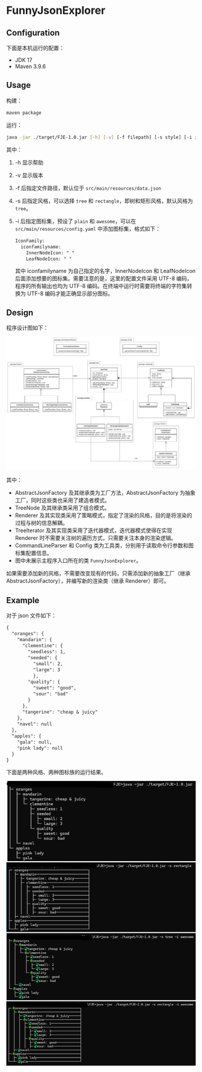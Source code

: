 # FunnyJsonExplorer

## Configuration

下面是本机运行的配置：

* JDK 17
* Maven 3.9.6

## Usage

构建：

```bash
maven package
```

运行：

```bash
java -jar ./target/FJE-1.0.jar [-h] [-v] [-f filepath] [-s style] [-i iconfamily]
```

其中：

1. -h 显示帮助
2. -v 显示版本
3. -f 后指定文件路径，默认位于 `src/main/resources/data.json`
4. -s 后指定风格，可以选择 `tree` 和 `rectangle`，即树和矩形风格，默认风格为 `tree`。
5. -i 后指定图标集，预设了 `plain` 和 `awesome`，可以在 `src/main/resources/config.yaml` 中添加图标集，格式如下：

   ```
   IconFamily:
     iconfamilyname:
       InnerNodeIcon: " "
       LeafNodeIcon: " "
   ```

   其中 iconfamilyname 为自己指定的名字，InnerNodeIcon 和 LeafNodeIcon 后面添加想要的图标集。需要注意的是，这里的配置文件采用 UTF-8 编码，程序的所有输出也均为 UTF-8 编码。在终端中运行时需要将终端的字符集转换为 UTF-8 编码才能正确显示部分图标。

## Design

程序设计图如下：

<img src="image/design.drawio.png"/>

其中：

* AbstractJsonFactory 及其继承类为工厂方法，AbstractJsonFactory 为抽象工厂，同时这些类也采用了建造者模式。
* TreeNode 及其继承类采用了组合模式。
* Renderer 及其实现类采用了策略模式，指定了渲染的风格，目的是将渲染的过程与树的信息解耦。
* TreeIterator 及其实现类采用了迭代器模式，迭代器模式使得在实现 Renderer 时不需要关注树的遍历方式，只需要关注本身的渲染逻辑。
* CommandLineParser 和 Config 类为工具类，分别用于读取命令行参数和图标集配置信息。
* 图中未展示主程序入口所在的类 `FunnyJsonExplorer`。

如果需要添加新的风格，不需要改变现有的代码，只需添加新的抽象工厂（继承 AbstractJsonFactory），并编写新的渲染类（继承 Renderer）即可。

## Example

对于 json 文件如下：

```
{
  "oranges": {
    "mandarin": {
      "clementine": {
        "seedless": 1,
        "seeded": {
          "small": 2,
          "large": 3
          },
        "quality": {
          "sweet": "good",
          "sour": "bad"
        }
      },
      "tangerine": "cheap & juicy"
    },
    "navel": null
  },
  "apples": {
    "gala": null,
    "pink lady": null
  }
}
```

下面是两种风格、两种图标族的运行结果。

<span>
    <img src="image/config1.png"/>
    <img src="image/config2.png"/>
    <img src="image/config3.png"/>
    <img src="image/config4.png"/>
</span>
